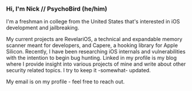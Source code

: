 ### Hi, I'm Nick // PsychoBird (he/him)

I'm a freshman in college from the United States that's interested in iOS development and jailbreaking. 

My current projects are RevelariOS, a technical and expandable memory scanner meant for developers, and Capere, a hooking library for Apple Silicon. Recently, I have been researching iOS internals and vulnerabilities with the intention to begin bug hunting. Linked in my profile is my blog where I provide insight into various projects of mine and write about other security related topics. I try to keep it -somewhat- updated. 

My email is on my profile - feel free to reach out.
